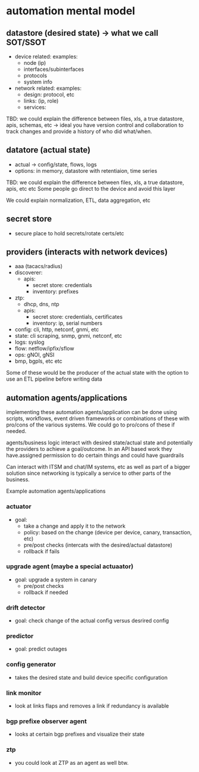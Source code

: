 # automation mental model

## datastore (desired state) -> what we call SOT/SSOT

- device related: 
    examples:
    - node (ip)
    - interfaces/subinterfaces 
    - protocols
    - system info
- network related:
    examples:
    - design: protocol, etc
    - links: (ip, role)
    - services: 

TBD: we could explain the difference between files, xls, a true datastore, apis, schemas, etc
-> ideal you have version control and collaboration to track changes and provide a history
of who did what/when.

## datatore (actual state)

- actual -> config/state, flows, logs
- options: in memory, datastore with retentiaion, time series

TBD: we could explain the difference between files, xls, a true datastore, apis, etc etc
Some people go direct to the device and avoid this layer

We could explain normalization, ETL, data aggregation, etc

## secret store

- secure place to hold secrets/rotate certs/etc

## providers (interacts with network devices)

- aaa (tacacs/radius)
- discoverer: 
    - apis:
        - secret store: credentials
        - inventory: prefixes
- ztp:
    - dhcp, dns, ntp
    - apis:
        - secret store: credentials, certificates
        - inventory: ip, serial numbers
- config: cli, http, netconf, gnmi, etc 
- state: cli scraping, snmp, gnmi, netconf, etc
- logs: syslog
- flow: netflow/ipfix/sflow
- ops: gNOI, gNSI
- bmp, bgpls, etc etc

Some of these would be the producer of the actual state with the option to use an ETL pipeline before writing data

## automation agents/applications

implementing these automation agents/application can be done using scripts, workflows, event driven frameworks or combinations of these with pro/cons of the various systems. We could go to pro/cons of these if needed.

agents/business logic interact with desired state/actual state and potentially the providers to achieve a goal/outcome. In an API based work they have.assigned permission to do certain things and could have guardrails

Can interact with ITSM and chat/IM systems, etc as well as part of a bigger solution since networking is typically a service to other parts of the business.

Example automation agents/applications

### actuator
- goal:
    - take a change and apply it to the network
    - policy: based on the change (device per device, canary, transaction, etc)
    - pre/post checks (intercats with the desired/actual datastore)
    - rollback if fails

### upgrade agent (maybe a special actuaator)
- goal: upgrade a system in canary
    - pre/post checks
    - rollback if needed

### drift detector
- goal: check change of the actual config versus desrired config

### predictor
- goal: predict outages

### config generator
- takes the desired state and build device specific configuration

### link monitor
- look at links flaps and removes a link if redundancy is available

### bgp prefixe observer agent
- looks at certain bgp prefixes and visualize their state

### ztp
- you could look at ZTP as an agent as well btw.